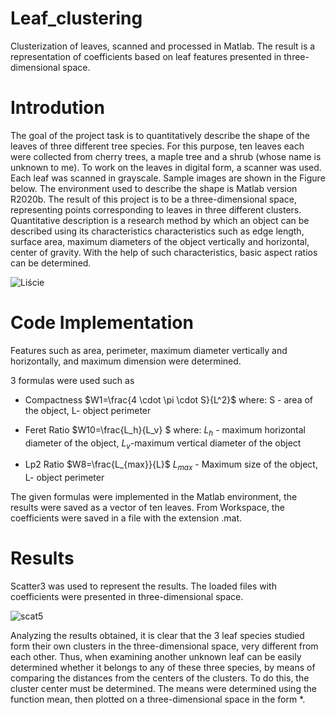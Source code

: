 # Leaf_clustering
Clusterization of leaves, scanned and processed in Matlab. The result is a representation of coefficients based on leaf features presented in three-dimensional space. 

# Introdution 

The goal of the project task is to quantitatively describe the shape of the leaves of three different tree species. For this purpose, ten leaves each were collected from cherry trees, a maple tree and a shrub (whose name is unknown to me). To work on the leaves in digital form, a scanner was used. Each leaf was scanned in grayscale. Sample images are shown in the Figure below. The environment used to describe the shape is Matlab version R2020b. The result of this project is to be a three-dimensional space, representing points corresponding to leaves in three different clusters.
Quantitative description is a research method by which an object can be described using its characteristics characteristics such as edge length, surface area, maximum diameters of the object vertically and
horizontal, center of gravity. With the help of such characteristics, basic aspect ratios can be determined.

![Liście](https://user-images.githubusercontent.com/92868145/213872348-75c24bfb-d091-4558-b852-864628a930e3.png)

# Code Implementation

Features such as area, perimeter, maximum diameter vertically and horizontally, and maximum dimension were determined. 

3 formulas were used such as
  * Compactness
        $W1=\frac{4 \cdot \pi \cdot S}{L^2}$ 
        where: S - area of the object, L- object perimeter

  * Feret Ratio
        $W10=\frac{L_h}{L_v} $
        where: $L_h$ - maximum horizontal diameter of the object, $L_v$-maximum vertical diameter of the object
        
  * Lp2 Ratio
        $W8=\frac{L_{max}}{L}$
        $L_{max}$ - Maximum size of the object, L- object perimeter
        
The given formulas were implemented in the Matlab environment, the results were saved as a vector of ten leaves. From Workspace, the coefficients were saved in a file with the extension .mat.

# Results

Scatter3 was used to represent the results. The loaded files with coefficients were presented in three-dimensional space. 

![scat5](https://user-images.githubusercontent.com/92868145/213873349-3d42b9c7-5776-4956-83ad-d8da54b3ed0b.png)

Analyzing the results obtained, it is clear that the 3 leaf species studied form their own clusters in the
three-dimensional space, very different from each other. Thus, when examining another unknown
leaf can be easily determined whether it belongs to any of these three species, by means of comparing the
distances from the centers of the clusters. To do this, the cluster center must be determined. The means were determined using the function
mean, then plotted on a three-dimensional space in the form *.


        
        
